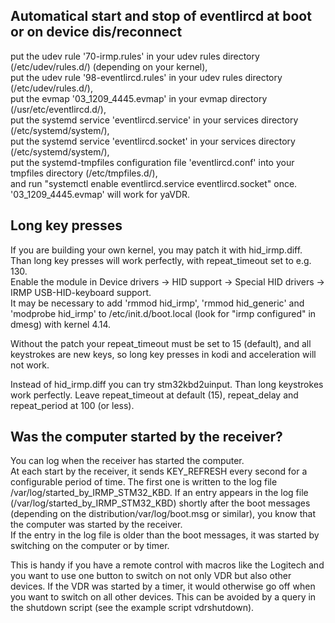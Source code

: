 ## Automatical start and stop of eventlircd at boot or on device dis/reconnect
put the udev rule '70-irmp.rules' in your udev rules directory (/etc/udev/rules.d/) (depending on your kernel),  
put the udev rule '98-eventlircd.rules' in your udev rules directory (/etc/udev/rules.d/),  
put the evmap '03_1209_4445.evmap' in your evmap directory (/usr/etc/eventlircd.d/),  
put the systemd service 'eventlircd.service' in your services directory (/etc/systemd/system/),  
put the systemd service 'eventlircd.socket' in your services directory (/etc/systemd/system/),  
put the systemd-tmpfiles configuration file 'eventlircd.conf' into your tmpfiles directory (/etc/tmpfiles.d/),  
and run "systemctl enable eventlircd.service eventlircd.socket" once.  
'03_1209_4445.evmap' will work for yaVDR.

## Long key presses
If you are building your own kernel, you may patch it with hid_irmp.diff.  
Than long key presses will work perfectly, with repeat_timeout set to e.g. 130.  
Enable the module in Device drivers → HID support → Special HID drivers → IRMP USB-HID-keyboard support.  
It may be necessary to add 'rmmod hid_irmp', 'rmmod hid_generic' and 'modprobe hid_irmp' to /etc/init.d/boot.local (look for "irmp configured" in dmesg) with kernel 4.14.

Without the patch your repeat_timeout must be set to 15 (default), and all keystrokes are new keys, so long key presses in kodi and acceleration will not work.

Instead of hid_irmp.diff you can try stm32kbd2uinput. Than long keystrokes work perfectly. Leave repeat_timeout at default (15), repeat_delay and repeat_period at 100 (or less).

## Was the computer started by the receiver?
You can log when the receiver has started the computer.  
At each start by the receiver, it sends KEY_REFRESH every second for a configurable period of time. The first one is written to the log file /var/log/started_by_IRMP_STM32_KBD.
If an entry appears in the log file (/var/log/started_by_IRMP_STM32_KBD) shortly after the boot messages (depending on the distribution/var/log/boot.msg or similar), you know that the computer was started by the receiver.  
If the entry in the log file is older than the boot messages, it was started by switching on the computer or by timer.

This is handy if you have a remote control with macros like the Logitech and you want to use one button to switch on not only VDR but also other devices. If the VDR was started by a timer, it would otherwise go off when you want to switch on all other devices. This can be avoided by a query in the shutdown script (see the example script vdrshutdown).
